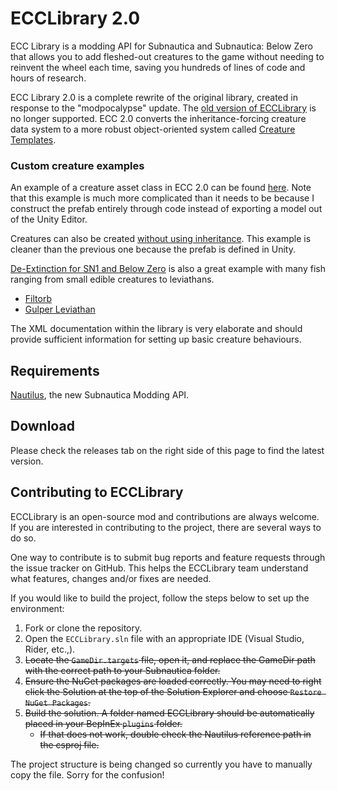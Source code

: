 # ECCLibrary 2.0

ECC Library is a modding API for Subnautica and Subnautica: Below Zero that allows you to add fleshed-out creatures to the game without needing to reinvent the wheel each time, saving you hundreds of lines of code and hours of research.

ECC Library 2.0 is a complete rewrite of the original library, created in response to the "modpocalypse" update.
The [old version of ECCLibrary](https://github.com/LeeTwentyThree/ECCLibrary-Legacy) is no longer supported.
ECC 2.0 converts the inheritance-forcing creature data system to a more robust object-oriented system called [Creature Templates](https://github.com/LeeTwentyThree/ECCLibrary/blob/main/ECCLibrary/ECCLibrary/Data/CreatureTemplate.cs).

### Custom creature examples

An example of a creature asset class in ECC 2.0 can be found [here](https://github.com/LeeTwentyThree/ECCLibrary/blob/main/ECCLibrary/ECCLibrary/Examples/ExampleCreature.cs). Note that this example is much more complicated than it needs to be because I construct the prefab entirely through code instead of exporting a model out of the Unity Editor.

Creatures can also be created [without using inheritance](https://github.com/LeeTwentyThree/ECCLibrary/blob/main/ECCLibrary/ECCLibrary/Examples/ExamplePatcher.cs#L35-L55). This example is cleaner than the previous one because the prefab is defined in Unity.

[De-Extinction for SN1 and Below Zero](https://github.com/LeeTwentyThree/SubnauticaMods/tree/main/DeExtinction) is also a great example with many fish ranging from small edible creatures to leviathans.
- [Filtorb](https://github.com/LeeTwentyThree/SubnauticaMods/blob/main/DeExtinction/Prefabs/Creatures/FiltorbPrefab.cs)
- [Gulper Leviathan](https://github.com/LeeTwentyThree/SubnauticaMods/blob/main/DeExtinction/Prefabs/Creatures/GulperLeviathanPrefab.cs)

The XML documentation within the library is very elaborate and should provide sufficient information for setting up basic creature behaviours.

## Requirements

[Nautilus](https://github.com/SubnauticaModding/Nautilus), the new Subnautica Modding API.

## Download

Please check the releases tab on the right side of this page to find the latest version.

## Contributing to ECCLibrary

ECCLibrary is an open-source mod and contributions are always welcome. If you are interested in contributing to the project, there are several ways to do so.

One way to contribute is to submit bug reports and feature requests through the issue tracker on GitHub. This helps the ECCLibrary team understand what features, changes and/or fixes are needed.

If you would like to build the project, follow the steps below to set up the environment:
1. Fork or clone the repository.
2. Open the `ECCLibrary.sln` file with an appropriate IDE (Visual Studio, Rider, etc.,).
3. ~~Locate the `GameDir.targets` file, open it, and replace the GameDir path with the correct path to your Subnautica folder.~~
4. ~~Ensure the NuGet packages are loaded correctly. You may need to right click the Solution at the top of the Solution Explorer and choose `Restore NuGet Packages`.~~
5. ~~Build the solution. A folder named ECCLibrary should be automatically placed in your BepInEx `plugins` folder.~~
   - ~~If that does not work, double check the Nautilus reference path in the csproj file.~~
  
The project structure is being changed so currently you have to manually copy the file. Sorry for the confusion!
